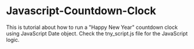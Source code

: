 # Javascript-Countdown-Clock
This is tutorial about how to run a  "Happy New Year" countdown clock using JavaScript Date object. Check the tny_script.js file for the JavaScript logic. 
